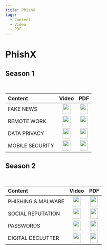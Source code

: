```yaml
---
title: PhishX
tags:
  - Content
  - Video
  - PDF
---
```

# PhishX

## Season 1
<br>

| Content | Video | PDF |
| :--- | :---: | :---: |
| FAKE NEWS | <a href="https://cdn.phishx.io/videos/PhishX-Fake_News-1080p-en.mp4" target="_blanc"><img src="https://cdn.phishx.io/icons/file-video-light_shadow.png" style="height:32px!important;width:24px!important;" width="24px" height="32px" /></a> | <a href="https://cdn.phishx.io/docs/PhishX-Fake_News-en.pdf" target="_blanc"><img src="https://cdn.phishx.io/icons/file-pdf-light_shadow.png" style="height:32px!important;width:24px!important;" width="24px" height="32px" /></a> |
| REMOTE WORK | <a href="https://cdn.phishx.io/videos/PhishX-Remote_Work-1080p-en.mp4" target="_blanc"><img src="https://cdn.phishx.io/icons/file-video-light_shadow.png" style="height:32px!important;width:24px!important;" width="24px" height="32px" /></a> | <a href="https://cdn.phishx.io/docs/PhishX-Remote_Work-en.pdf" target="_blanc"><img src="https://cdn.phishx.io/icons/file-pdf-light_shadow.png" style="height:32px!important;width:24px!important;" width="24px" height="32px" /></a> |
| DATA PRIVACY | <a href="https://cdn.phishx.io/videos/PhishX-Data_Privacy-1080p-en.mp4" target="_blanc"><img src="https://cdn.phishx.io/icons/file-video-light_shadow.png" style="height:32px!important;width:24px!important;" width="24px" height="32px" /></a> | <a href="https://cdn.phishx.io/docs/PhishX-Data_Privacy-en.pdf" target="_blanc"><img src="https://cdn.phishx.io/icons/file-pdf-light_shadow.png" style="height:32px!important;width:24px!important;" width="24px" height="32px" /></a> |
| MOBILE SECURITY | <a href="https://cdn.phishx.io/videos/PhishX-Mobile_Security-1080p-en.mp4" target="_blanc"><img src="https://cdn.phishx.io/icons/file-video-light_shadow.png" style="height:32px!important;width:24px!important;" width="24px" height="32px" /></a> | <a href="https://cdn.phishx.io/docs/PhishX-Mobile_Security-en.pdf" target="_blanc"><img src="https://cdn.phishx.io/icons/file-pdf-light_shadow.png" style="height:32px!important;width:24px!important;" width="24px" height="32px" /></a> |

## Season 2
<br>

| Content | Video | PDF |
| :--- | :---: | :---: |
| PHISHING & MALWARE | <a href="https://cdn.phishx.io/videos/PhishX-Phishing-1080p-en.mp4" target="_blanc"><img src="https://cdn.phishx.io/icons/file-video-light_shadow.png" style="height:32px!important;width:24px!important;" width="24px" height="32px" /></a> | <a href="https://cdn.phishx.io/docs/PhishX-Phishing-en.pdf" target="_blanc"><img src="https://cdn.phishx.io/icons/file-pdf-light_shadow.png" style="height:32px!important;width:24px!important;" width="24px" height="32px" /></a> |
| SOCIAL REPUTATION | <a href="https://cdn.phishx.io/videos/PhishX-Social_Reputation-1080p-en.mp4" target="_blanc"><img src="https://cdn.phishx.io/icons/file-video-light_shadow.png" style="height:32px!important;width:24px!important;" width="24px" height="32px" /></a> | <a href="https://cdn.phishx.io/docs/PhishX-Social_Reputation-en.pdf" target="_blanc"><img src="https://cdn.phishx.io/icons/file-pdf-light_shadow.png" style="height:32px!important;width:24px!important;" width="24px" height="32px" /></a> |
| PASSWORDS | <a href="https://cdn.phishx.io/videos/PhishX-Passwords-1080p-en.mp4" target="_blanc"><img src="https://cdn.phishx.io/icons/file-video-light_shadow.png" style="height:32px!important;width:24px!important;" width="24px" height="32px" /></a> | <a href="https://cdn.phishx.io/docs/PhishX-Passwords-en.pdf" target="_blanc"><img src="https://cdn.phishx.io/icons/file-pdf-light_shadow.png" style="height:32px!important;width:24px!important;" width="24px" height="32px" /></a> |
| DIGITAL DECLUTTER | <a href="https://cdn.phishx.io/videos/PhishX-Digital_Declutter-1080p-en.mp4" target="_blanc"><img src="https://cdn.phishx.io/icons/file-video-light_shadow.png" style="height:32px!important;width:24px!important;" width="24px" height="32px" /></a> | <a href="https://cdn.phishx.io/docs/PhishX-Digital_Declutter-en.pdf" target="_blanc"><img src="https://cdn.phishx.io/icons/file-pdf-light_shadow.png" style="height:32px!important;width:24px!important;" width="24px" height="32px" /></a> |